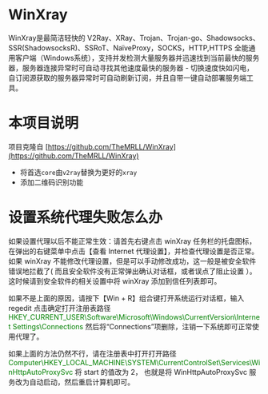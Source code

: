 
# WinXray 
WinXray是最简洁轻快的 V2Ray、XRay、Trojan、Trojan-go、Shadowsocks、SSR(ShadowsocksR)、SSRoT、NaïveProxy，SOCKS，HTTP,HTTPS 全能通用客户端（Windows系统），支持并发检测大量服务器并迅速找到当前最快的服务器，服务器连接异常时可自动寻找其他速度最快的服务器 - 切换速度快如闪电，自订阅源获取的服务器异常时可自动刷新订阅，并且自带一键自动部署服务端工具。



# 本项目说明
项目克隆自 [https://github.com/TheMRLL/WinXray](https://github.com/TheMRLL/WinXray)  
- 将首选`core`由`v2ray`替换为更好的`xray`
- 添加二维码识别功能

# 设置系统代理失败怎么办
如果设置代理以后不能正常生效：请首先右键点击 winXray 任务栏的托盘图标，在弹出的右键菜单中点击【查看 Internet 代理设置】，并检查代理设置是否正常。如果 winXray 不能修改代理设置，但是可以手动修改成功，这一般是被安全软件错误地拦截了( 而且安全软件没有正常弹出确认对话框，或者误点了阻止设置 ）。这时候请到安全软件的相关设置中将 winXray 添加到信任列表即可。

如果不是上面的原因，请按下【Win + R】组合键打开系统运行对话框，输入 regedit 点击确定打开注册表路径 
<span style="color:green">HKEY_CURRENT_USER\Software\Microsoft\Windows\CurrentVersion\Internet Settings\Connections</span>
然后将“Connections”项删除，注销一下系统即可正常使用代理了。

如果上面的方法仍然不行，请在注册表中打开打开路径
<span style="color:green">Computer\HKEY_LOCAL_MACHINE\SYSTEM\CurrentControlSet\Services\WinHttpAutoProxySvc</span>
将 start 的值改为 2， 也就是将 WinHttpAutoProxySvc 服务改为自动启动，然后重启计算机即可。
